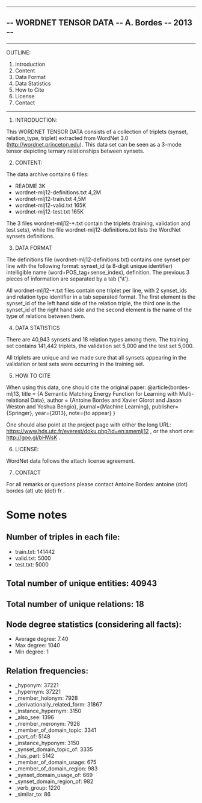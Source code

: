 ---------------------------------------------- 
-- WORDNET TENSOR DATA -- A. Bordes -- 2013 --
----------------------------------------------

------------------
OUTLINE:
1. Introduction
2. Content
3. Data Format
4. Data Statistics
5. How to Cite
6. License
7. Contact
-------------------


1. INTRODUCTION:

This WORDNET TENSOR DATA consists of a collection of triplets (synset, relation_type, 
triplet) extracted from WordNet 3.0 (http://wordnet.princeton.edu). This data set can 
be seen as a 3-mode tensor depicting ternary relationships between synsets. 


2. CONTENT:

The data archive contains 6 files:
  - README 3K
  - wordnet-mlj12-definitions.txt 4,2M
  - wordnet-mlj12-train.txt 4,5M
  - wordnet-mlj12-valid.txt 165K
  - wordnet-mlj12-test.txt 165K

The 3 files wordnet-mlj12-*.txt contain the triplets (training, validation
and test sets), while the file wordnet-mlj12-definitions.txt lists the WordNet 
synsets definitions.


3. DATA FORMAT

The definitions file (wordnet-mlj12-definitions.txt) contains one synset 
per line with the following format: synset_id (a 8-digit unique identifier)
intelligible name (word+POS_tag+sense_index), definition. The previous 3
pieces of information are separated by a tab ('\t').

All wordnet-mlj12-*.txt files contain one triplet per line, with 2 synset_ids 
and relation type identifier in a tab separated format. The first element is the 
synset_id of the left hand side of the relation triple, the third one is the 
synset_id of the right hand side and the second element is the name of the type 
of relations between them.


4. DATA STATISTICS

There are 40,943 synsets and 18 relation types among them. The training set contains 
141,442 triplets, the validation set 5,000 and the test set 5,000.

All triplets are unique and we made sure that all synsets appearing in
the validation or test sets were occurring in the training set.

5. HOW TO CITE

When using this data, one should cite the original paper:
  @article{bordes-mlj13,
    title = {A Semantic Matching Energy Function for Learning with Multi-relational Data},
    author = {Antoine Bordes and Xavier Glorot and Jason Weston and Yoshua Bengio},
    journal={Machine Learning},
    publisher={Springer},
    year={2013},
    note={to appear}
  }

One should also point at the project page with either the long URL:
https://www.hds.utc.fr/everest/doku.php?id=en:smemlj12 , or the short
one: http://goo.gl/bHWsK .

6. LICENSE:

WordNet data follows the attach license agreement.

7. CONTACT

For all remarks or questions please contact Antoine Bordes: antoine
(dot) bordes (at) utc (dot) fr .


# Some notes
## Number of triples in each file:
* train.txt: 141442
* valid.txt: 5000
* test.txt: 5000

## Total number of unique entities: 40943
## Total number of unique relations: 18

## Node degree statistics (considering all facts):
* Average degree: 7.40
*  Max degree: 1040
*  Min degree: 1

## Relation frequencies:
* _hyponym: 37221
* _hypernym: 37221
* _member_holonym: 7928
* _derivationally_related_form: 31867
*  _instance_hypernym: 3150
* _also_see: 1396
* _member_meronym: 7928
* _member_of_domain_topic: 3341
* _part_of: 5148
* _instance_hyponym: 3150
* _synset_domain_topic_of: 3335
* _has_part: 5142
* _member_of_domain_usage: 675
* _member_of_domain_region: 983
* _synset_domain_usage_of: 669
* _synset_domain_region_of: 982
* _verb_group: 1220
* _similar_to: 86
